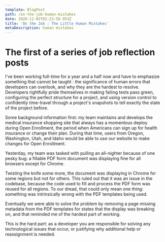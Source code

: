 ```yaml
---
template: BlogPost
path: /on-the-job-human-mistakes
date: 2020-11-02T02:23:58.953Z
title: 'On the Job : The Little Human Mistakes'
metaDescription: human mistakes
---
```

# The first of a series of job reflection posts

I've been working full-time for a year and a half now and have to emphasize something that cannot be taught : the significance of human errors that developers can overlook, and why they are the hardest to resolve. Developers rightfully pride themselves in making failing tests pass green, configuring the perfect structure for a project, and using version control to confidently time-travel through a project's snapshots to tell exactly the state of the project before.

Some background information first: my team maintains and develops the medical insurance shopping site that always has a momentous deploy during Open Enrollment, the period when Americans can sign up for health insurance or change their plan. During that time, users from Oregon, Washington, Utah, and Idaho would be able to use our website to make changes for Open Enrollment.

Yesterday, my team was tasked with pulling an all-nighter because of one pesky bug: a fillable PDF form document was displaying fine for all browsers except for Chrome. 

Twisting the knife some more, the document was displaying in Chrome for some regions but not for others. This ruled out that it was an issue in the codebase, because the code used to fill and process the PDF form was reused for all regions. To our dread, that could only mean one thing: something was intrinsically wrong with the PDF templates being used.

Eventually we were able to solve the problem by removing a page missing metadata from the PDF templates for states that the display was breaking on, and that reminded me of the hardest part of working.

This is the hard part: as a developer you are responsible for solving any technological issues that occur, or justifying why additional help or reassignment is needed.
